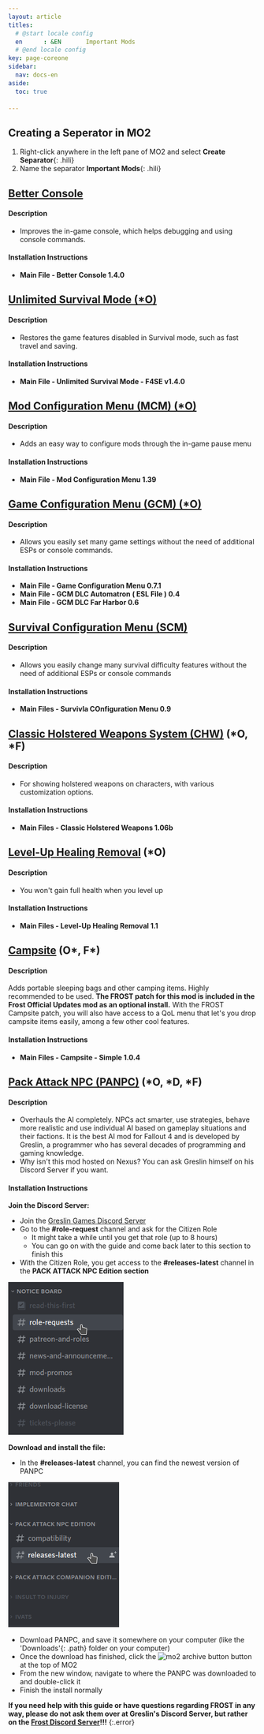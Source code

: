 ```yaml
---
layout: article
titles:
  # @start locale config
  en      : &EN       Important Mods
  # @end locale config
key: page-coreone
sidebar:
  nav: docs-en
aside:
  toc: true

---
```



## Creating a Seperator in MO2
1. Right-click anywhere in the left pane of MO2 and select **Create Separator**{: .hili}
2. Name the separator **Important Mods**{: .hili}

## [Better Console](https://www.nexusmods.com/fallout4/mods/26582)

#### Description
* Improves the in-game console, which helps debugging and using console commands.

#### Installation Instructions
* **Main File - Better Console 1.4.0**

## [Unlimited Survival Mode (*O)](https://www.nexusmods.com/fallout4/mods/26163)

#### Description
* Restores the game features disabled in Survival mode, such as fast travel and saving. 

#### Installation Instructions
* **Main File - Unlimited Survival Mode - F4SE v1.4.0**


## [Mod Configuration Menu (MCM) (*O)](https://www.nexusmods.com/fallout4/mods/21497)


#### Description
* Adds an easy way to configure mods through the in-game pause menu

#### Installation Instructions
* **Main File - Mod Configuration Menu 1.39**


## [Game Configuration Menu (GCM) (*O)](https://www.nexusmods.com/fallout4/mods/33759)


#### Description
* Allows you easily set many game settings without the need of additional ESPs or console commands. 

#### Installation Instructions
* **Main File - Game Configuration Menu 0.7.1**
* **Main File - GCM DLC Automatron ( ESL File ) 0.4**
* **Main File - GCM DLC Far Harbor 0.6**


## [Survival Configuration Menu (SCM)](https://www.nexusmods.com/fallout4/mods/37599)


#### Description
* Allows you easily change many survival difficulty features without the need of additional ESPs or console commands

#### Installation Instructions
* **Main Files - Survivla COnfiguration Menu 0.9**


## [Classic Holstered Weapons System (CHW)](https://www.nexusmods.com/fallout4/mods/46101?tab=files) (*O, *F)


#### Description
* For showing holstered weapons on characters, with various customization options.

#### Installation Instructions
* **Main Files - Classic Holstered Weapons 1.06b**


## [Level-Up Healing Removal](https://www.nexusmods.com/fallout4/mods/20160?tab=files) (*O)


#### Description
* You won't gain full health when you level up

#### Installation Instructions
* **Main Files - Level-Up Healing Removal 1.1**


## [Campsite](https://www.nexusmods.com/fallout4/mods/11734) (O*, F*)
#### Description
Adds portable sleeping bags and other camping items. Highly recommended to be used.
**The FROST patch for this mod is included in the Frost Official Updates mod as an optional install.**
With the FROST Campsite patch, you will also have access to a QoL menu that let's you drop campsite items easily, among a few other cool features.

#### Installation Instructions
* **Main Files - Campsite - Simple 1.0.4**


## [Pack Attack NPC (PANPC)](https://discord.gg/RbX5eVYEKE) (*O, *D, *F)


#### Description
* Overhauls the AI completely. NPCs act smarter, use strategies, behave more realistic and use individual AI based on gameplay situations and their factions. It is the best AI mod for Fallout 4 and is developed by Greslin, a programmer who has several decades of programming and gaming knowledge.
* Why isn't this mod hosted on Nexus? You can ask Greslin himself on his Discord Server if you want. 

#### Installation Instructions
**Join the Discord Server:**
* Join the [Greslin Games Discord Server](https://discord.gg/RbX5eVYEKE)
* Go to the **#role-request** channel and ask for the Citizen Role
  * It might take a while until you get that role (up to 8 hours)
  * You can go on with the guide and come back later to this section to finish this
* With the Citizen Role, you get access to the **#releases-latest** channel in the **PACK ATTACK NPC Edition section**

![Join Greslin](./assets/images/join_greslin.png "Join Greslin!")

**Download and install the file:**
* In the **#releases-latest** channel, you can find the newest version of PANPC

![Download PANPC](./assets/images/find_panpc.png "Download PANPC!")

* Download PANPC, and save it somewhere on your computer (like the 'Downloads'{: .path} folder on your computer)
* Once the download has finished, click the ![mo2 archive button](https://themidnightride.github.io/img/mo2%20archive.png) button at the top of MO2
* From the new window, navigate to where the PANPC was downloaded to and double-click it
* Finish the install normally

**If you need help with this guide or have questions regarding FROST in any way, please do not ask them over at Greslin's Discord Server, but rather on the [Frost Discord Server](https://discord.com/invite/BaKsm7Fn4A)!!!**
{:.error}

